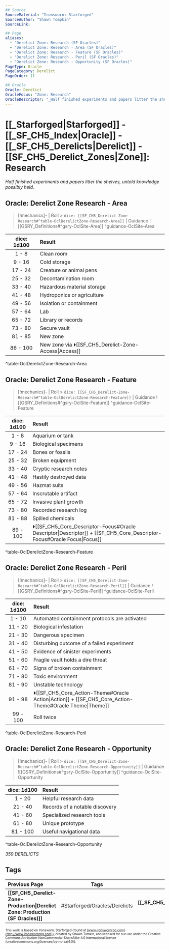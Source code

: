 ```yaml
---
## Source
SourceMaterial: "Ironsworn: Starforged"
SourceAuthor: "Shawn Tompkin"
SourceLink: 

## Page
aliases:
  - "Derelict Zone: Research (SF Oracles)"
  - "Derelict Zone: Research - Area (SF Oracles)"
  - "Derelict Zone: Research - Feature (SF Oracles)"
  - "Derelict Zone: Research - Peril (SF Oracles)"
  - "Derelict Zone: Research - Opportunity (SF Oracles)"
PageType: Oracle
PageCategory: Derelict
PageOrder: 11

## Oracle
Oracle: Derelict
OracleFocus: "Zone: Research"
OracleDescriptor: "_Half finished experiments and papers litter the shelves, untold knowledge possibly held._"
---
```

# [[_Starforged|Starforged]] - [[_SF_CH5_Index|Oracle]] - [[_SF_CH5_Derelicts|Derelict]] - [[SF_CH5_Derelict_Zones|Zone]]: Research
_Half finished experiments and papers litter the shelves, untold knowledge possibly held._

## Oracle: Derelict Zone Research - Area
> [!mechanics]- | Roll > `dice: [[SF_CH5_Derelict-Zone-Research#^table-OclDerelictZone-Research-Area]]` | Guidance
> ![[GSRY_Definitions#^gsry-OclSite-Area]] ^guidance-OclSite-Area

| dice: 1d100 | Result |
|:---:|:--- |
| 1 - 8 | Clean room |
| 9 - 16 | Cold storage |
| 17 - 24 | Creature or animal pens |
| 25 - 32 | Decontamination room |
| 33 - 40 | Hazardous material storage |
| 41 - 48 | Hydroponics or agriculture |
| 49 - 56 | Isolation or containment |
| 57 - 64 | Lab |
| 65 - 72 | Library or records |
| 73 - 80 | Secure vault |
| 81 - 85 | New zone |
| 86 - 100 | New zone via ⏵[[SF_CH5_Derelict-Zone-Access\|Access]] |
^table-OclDerelictZone-Research-Area

## Oracle: Derelict Zone Research - Feature
> [!mechanics]- | Roll > `dice: [[SF_CH5_Derelict-Zone-Research#^table-OclDerelictZone-Research-Feature]]` | Guidance
> ![[GSRY_Definitions#^gsry-OclSite-Feature]] ^guidance-OclSite-Feature

| dice: 1d100 | Result |
|:---:|:--- |
| 1 - 8 | Aquarium or tank |
| 9 - 16 | Biological specimens |
| 17 - 24 | Bones or fossils |
| 25 - 32 | Broken equipment |
| 33 - 40 | Cryptic research notes |
| 41 - 48 | Hastily destroyed data |
| 49 - 56 | Hazmat suits |
| 57 - 64 | Inscrutable artifact |
| 65 - 72 | Invasive plant growth |
| 73 - 80 | Recorded research log |
| 81 - 88 | Spilled chemicals |
| 89 - 100 | ⏵[[SF_CH5_Core_Descriptor-Focus#Oracle Descriptor\|Descriptor]] + [[SF_CH5_Core_Descriptor-Focus#Oracle Focus\|Focus]] |
^table-OclDerelictZone-Research-Feature

## Oracle: Derelict Zone Research - Peril
> [!mechanics]- | Roll > `dice: [[SF_CH5_Derelict-Zone-Research#^table-OclDerelictZone-Research-Peril]]` | Guidance
> ![[GSRY_Definitions#^gsry-OclSite-Peril]] ^guidance-OclSite-Peril

| dice: 1d100 | Result |
|:---:|:--- |
| 1 - 10 | Automated containment protocols are activated |
| 11 - 20 | Biological infestation |
| 21 - 30 | Dangerous specimen |
| 31 - 40 | Disturbing outcome of a failed experiment |
| 41 - 50 | Evidence of sinister experiments |
| 51 - 60 | Fragile vault holds a dire threat |
| 61 - 70 | Signs of broken containment |
| 71 - 80 | Toxic environment |
| 81 - 90 | Unstable technology |
| 91 - 98 | ⏵[[SF_CH5_Core_Action-Theme#Oracle Action\|Action]] + [[SF_CH5_Core_Action-Theme#Oracle Theme\|Theme]] |
| 99 - 100 | Roll twice |
^table-OclDerelictZone-Research-Peril

## Oracle: Derelict Zone Research - Opportunity
> [!mechanics]- | Roll > `dice: [[SF_CH5_Derelict-Zone-Research#^table-OclDerelictZone-Research-Opportunity]]` | Guidance
> ![[GSRY_Definitions#^gsry-OclSite-Opportunity]] ^guidance-OclSite-Opportunity

| dice: 1d100 | Result |
|:---:|:--- |
| 1 - 20 | Helpful research data |
| 21 - 40 | Records of a notable discovery |
| 41 - 60 | Specialized research tools |
| 61 - 80 | Unique prototype |
| 81 - 100 | Useful navigational data |
^table-OclDerelictZone-Research-Opportunity

*359 DERELICTS*

## Tags
| Previous Page | Tags | Next Section |
|:--- |:---:| ---:|
| **[[SF_CH5_Derelict-Zone-Production\|Derelict Zone: Production (SF Oracles)]]** | #Starforged/Oracles/Derelicts | **[[_SF_CH5_PrecursorVaults\|Precursor Vaults (SF Oracles)]]** |

<font size=-2>This work is based on Ironsworn: Starforged (found at [www.ironswornrpg.com](http://www.ironswornrpg.com)), created by Shawn Tomkin, and licensed for our use under the Creative Commons Attribution-NonCommercial-ShareAlike 4.0 International license  (creativecommons.org/licenses/by-nc-sa/4.0/).</font>